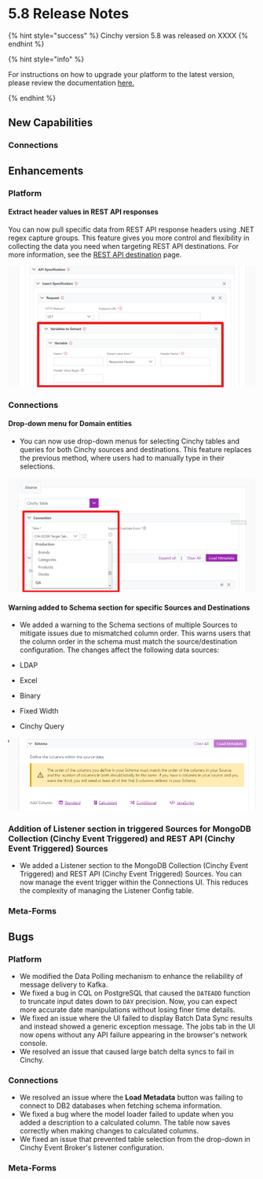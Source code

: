 # 5.8 Release Notes

{% hint style="success" %}
Cinchy version 5.8 was released on XXXX
{% endhint %}

{% hint style="info" %}

For instructions on how to upgrade your platform to the latest version, please review the documentation [here.](../../upgrade-guide/upgrade-guides/)

{% endhint %}
## New Capabilities

### Connections

## Enhancements

### Platform

#### Extract header values in REST API responses

You can now pull specific data from REST API response headers using .NET regex capture groups. This feature gives you more control and flexibility in collecting the data you need when targeting REST API destinations. For more information, see the [REST API destination](../../data-syncs/supported-data-sync-destinations/rest-api.md) page.

![Extract variables from response header](../../.gitbook/assets/DataSyncs/variable-response-header.png)

### Connections

#### Drop-down menu for Domain entities

- You can now use drop-down menus for selecting Cinchy tables and queries for both Cinchy sources and destinations. This feature replaces the previous method, where users had to manually type in their selections.

![](../../.gitbook/assets/connections-functions/Connections-DomainTableDropdown.png)

#### Warning added to Schema section for specific Sources and Destinations

- We added a warning to the Schema sections of multiple Sources to mitigate issues due to mismatched column order. This warns users that the column order in the schema must match the source/destination configuration. The changes affect the following data sources:

- LDAP
- Excel
- Binary
- Fixed Width
- Cinchy Query

![](../../.gitbook/assets/connections-functions/ConnectionsSchemaWarning.png)

### Addition of Listener section in triggered Sources for MongoDB Collection (Cinchy Event Triggered) and REST API (Cinchy Event Triggered) Sources

- We added a Listener section to the MongoDB Collection (Cinchy Event Triggered) and REST API (Cinchy Event Triggered) Sources. You can now manage the event trigger within the Connections UI. This reduces the complexity of managing the Listener Config table.

### Meta-Forms

## Bugs

### Platform

- We modified the Data Polling mechanism to enhance the reliability of message delivery to Kafka. 
- We fixed a bug in CQL on PostgreSQL that caused the `DATEADD` function to truncate input dates down to `DAY` precision. Now, you can expect more accurate date manipulations without losing finer time details.
- We fixed an issue where the UI failed to display Batch Data Sync results and instead showed a generic exception message. The jobs tab in the UI now opens without any API failure appearing in the browser's network console.
- We resolved an issue that caused large batch delta syncs to fail in Cinchy. 
  
### Connections

- We resolved an issue where the **Load Metadata** button was failing to connect to DB2 databases when fetching schema information.
- We fixed a bug where the model loader failed to update when you added a description to a calculated column. The table now saves correctly when making changes to calculated columns.
- We fixed an issue that prevented table selection from the drop-down in Cinchy Event Broker's listener configuration.

### Meta-Forms
